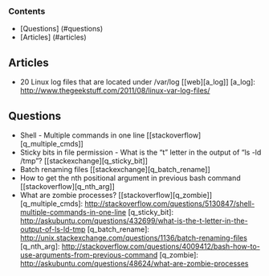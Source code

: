 ### Contents
* [Questions] (#questions)
* [Articles] (#articles)

## Articles
* 20 Linux log files that are located under /var/log [[web][a_log]]
[a_log]: http://www.thegeekstuff.com/2011/08/linux-var-log-files/

## Questions
* Shell - Multiple commands in one line [[stackoverflow][q_multiple_cmds]]
* Sticky bits in file permission - What is the “t” letter in the output of “ls -ld /tmp”? [[stackexchange][q_sticky_bit]]
* Batch renaming files [[stackexchange][q_batch_rename]]
* How to get the nth positional argument in previous bash command [[stackoverflow][q_nth_arg]]
* What are zombie processes? [[stackoverflow][q_zombie]]
[q_multiple_cmds]: http://stackoverflow.com/questions/5130847/shell-multiple-commands-in-one-line
[q_sticky_bit]: http://askubuntu.com/questions/432699/what-is-the-t-letter-in-the-output-of-ls-ld-tmp
[q_batch_rename]: http://unix.stackexchange.com/questions/1136/batch-renaming-files
[q_nth_arg]: http://stackoverflow.com/questions/4009412/bash-how-to-use-arguments-from-previous-command
[q_zombie]: http://askubuntu.com/questions/48624/what-are-zombie-processes

